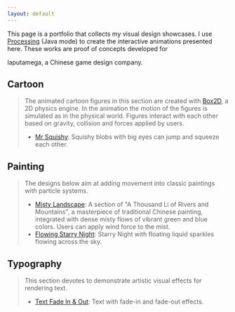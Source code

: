 ```yaml
---
layout: default
---
```


<!-- # Interactive Animation Design with Processing -->
This page is a portfolio that collects my visual design showcases. I use [Processing](https://processing.org/) (Java mode) to create the interactive animations presented here. These works are proof of concepts developed for 
<!--[laputamega](http://www.laputamega.com)-->laputamega, a Chinese game design company. 


## Cartoon 
> The animated cartoon figures in this section are created with [Box2D](https://box2d.org/), a 2D physics engine.  In the animation the motion of the figures is simulated as in the physical world. Figures interact with each other based on gravity, collision and forces applied by users.
>  - [Mr Squishy](pages/blob.html#content): Squishy blobs with big eyes can jump and squeeze each other.
  <!-- ![Alt Text](docs/blob.gif) -->

## Painting
> The designs below aim at adding movement into classic paintings with particle systems.
>  - [Misty Landscape](pages/landscape.html#content): A section of "A Thousand Li of Rivers and Mountains", a masterpiece of traditional Chinese painting, integrated with dense misty flows of vibrant green and blue colors. Users can apply wind force to the mist. 
>  - [Flowing Starry Night](pages/starrynight.html#content): Starry Night with floating liquid sparkles flowing across the sky.

## Typography
> This section devotes to  demonstrate artistic visual effects for rendering text.
>  - [Text Fade In & Out](pages/textfadein.html#content): Text with fade-in and fade-out effects.



